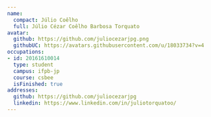```yaml
---
name:
  compact: Júlio Coêlho
  full: Júlio Cézar Coêlho Barbosa Torquato
avatar:
  github: https://github.com/juliocezarjpg.png
  githubUC: https://avatars.githubusercontent.com/u/18033734?v=4
occupations:
- id: 20161610014
  type: student
  campus: ifpb-jp
  course: csbee
  isFinished: true
addresses:
  github: https://github.com/juliocezarjpg
  linkedin: https://www.linkedin.com/in/juliotorquatoo/
---
```

